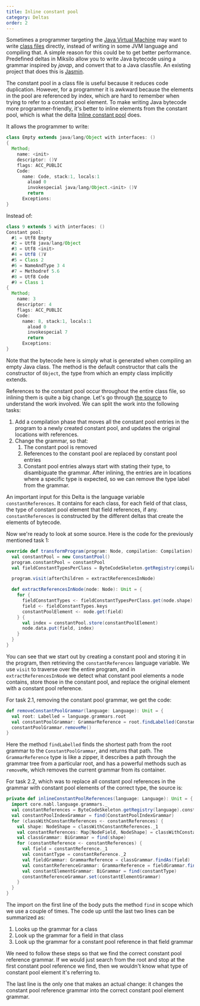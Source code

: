 ```yaml
---
title: Inline constant pool
category: Deltas
order: 2
---
```


Sometimes a programmer targeting the [Java Virtual Machine](https://en.wikipedia.org/wiki/Java_virtual_machine) may want to write [class files](https://en.wikipedia.org/wiki/Java_class_file) directly, instead of writing in some JVM language and compiling that. A simple reason for this could be to get better performance. Predefined deltas in Miksilo allow you to write Java bytecode using a grammar inspired by _javap_, and convert that to a Java classfile. An existing project that does this is [Jasmin](https://en.wikipedia.org/wiki/Jasmin_(software)).

The constant pool in a class file is useful because it reduces code duplication. However, for a programmer it is awkward because the elements in the pool are referenced by index, which are hard to remember when trying to refer to a constant pool element. To make writing Java bytecode more programmer-friendly, it's better to inline elements from the constant pool, which is what the delta [Inline constant pool](https://github.com/keyboardDrummer/Miksilo/blob/master/src/main/scala/deltas/bytecode/simpleBytecode/InlineConstantPool.scala) does.

It allows the programmer to write:

```java
class Empty extends java/lang/Object with interfaces: ()
{
  Method;
    name: <init>
    descriptor: ()V
    flags: ACC_PUBLIC
    Code:
      name: Code, stack:1, locals:1
        aload 0
        invokespecial java/lang/Object.<init> ()V
        return
      Exceptions:
}
```

Instead of:

```java
class 9 extends 5 with interfaces: ()
Constant pool:
  #1 = Utf8 Empty
  #2 = Utf8 java/lang/Object
  #3 = Utf8 <init>
  #4 = Utf8 ()V
  #5 = Class 2
  #6 = NameAndType 3 4
  #7 = Methodref 5.6
  #8 = Utf8 Code
  #9 = Class 1
{
  Method;
    name: 3
    descriptor: 4
    flags: ACC_PUBLIC
    Code:
      name: 8, stack:1, locals:1
        aload 0
        invokespecial 7
        return
      Exceptions:
}
```

Note that the bytecode here is simply what is generated when compiling an empty Java class. The method is the default constructor that calls the constructor of `Object`, the type from which an empty class implicitly extends.

References to the constant pool occur throughout the entire class file, so inlining them is quite a big change. Let's go through [the source](https://github.com/keyboardDrummer/Miksilo/blob/master/src/main/scala/deltas/bytecode/simpleBytecode/InlineConstantPool.scala) to understand the work involved. We can split the work into the following tasks:

1. Add a compilation phase that moves all the constant pool entries in the program to a newly created constant pool, and updates the original locations with references.
1. Change the grammar, so that:
   1. The constant pool is removed
   1. References to the constant pool are replaced by constant pool entries
   1. Constant pool entries always start with stating their type, to disambiguate the grammar. After inlining, the entries are in locations where a specific type is expected, so we can remove the type label from the grammar.

An important input for this Delta is the language variable `constantReferences`. It contains for each class, for each field of that class, the type of constant pool element that field references, if any. `constantReferences` is constructed by the different deltas that create the elements of bytecode.

Now we're ready to look at some source. Here is the code for the previously mentioned task 1:

```scala
override def transformProgram(program: Node, compilation: Compilation): Unit = {
  val constantPool = new ConstantPool()
  program.constantPool = constantPool
  val fieldConstantTypesPerClass = ByteCodeSkeleton.getRegistry(compilation).constantReferences

  program.visit(afterChildren = extractReferencesInNode)

  def extractReferencesInNode(node: Node): Unit = {
    for {
      fieldConstantTypes <- fieldConstantTypesPerClass.get(node.shape)
      field <- fieldConstantTypes.keys
      constantPoolElement <- node.get(field)
    } {
      val index = constantPool.store(constantPoolElement)
      node.data.put(field, index)
    }
  }
}
```

You can see that we start out by creating a constant pool and storing it in the program, then retrieving the `constantReferences` language variable. We use `visit` to traverse over the entire program, and in `extractReferencesInNode` we detect what constant pool elements a node contains, store those in the constant pool, and replace the original element with a constant pool reference.

For task 2.1, removing the constant pool grammar, we get the code:

```scala
def removeConstantPoolGrammar(language: Language): Unit = {
  val root: Labelled = language.grammars.root
  val constantPoolGrammar: GrammarReference = root.findLabelled(ConstantPoolGrammar)
  constantPoolGrammar.removeMe()
}
```

Here the method `findLabelled` finds the shortest path from the root grammar to the `ConstantPoolGrammar`, and returns that path. The `GrammarReference` type is like a zipper, it describes a path through the grammar tree from a particular root, and has a powerful methods such as `removeMe`, which removes the current grammar from its container.

For task 2.2, which was to replace all constant pool references in the grammar with constant pool elements of the correct type, the source is:

```scala
private def inlineConstantPoolReferences(language: Language): Unit = {
  import core.nabl.language.grammars._
  val constantReferences = ByteCodeSkeleton.getRegistry(language).constantReferences
  val constantPoolIndexGrammar = find(ConstantPoolIndexGrammar)
  for (classWithConstantReferences <- constantReferences) {
    val shape: NodeShape = classWithConstantReferences._1
    val constantReferences: Map[NodeField, NodeShape] = classWithConstantReferences._2
    val classGrammar: BiGrammar = find(shape)
    for (constantReference <- constantReferences) {
      val field = constantReference._1
      val constantType = constantReference._2
      val fieldGrammar: GrammarReference = classGrammar.findAs(field)
      val constantReferenceGrammar: GrammarReference = fieldGrammar.findGrammar(constantPoolIndexGrammar).get
      val constantElementGrammar: BiGrammar = find(constantType)
      constantReferenceGrammar.set(constantElementGrammar)
    }
  }
}
```

The import on the first line of the body puts the method `find` in scope which we use a couple of times. The code up until the last two lines can be summarized as:

1. Looks up the grammar for a class
1. Look up the grammar for a field in that class
1. Look up the grammar for a constant pool reference in that field grammar

We need to follow these steps so that we find the correct constant pool reference grammar. If we would just search from the root and stop at the first constant pool reference we find, then we wouldn't know what type of constant pool element it's referring to.

The last line is the only one that makes an actual change: it changes the constant pool reference grammar into the correct constant pool element grammar.